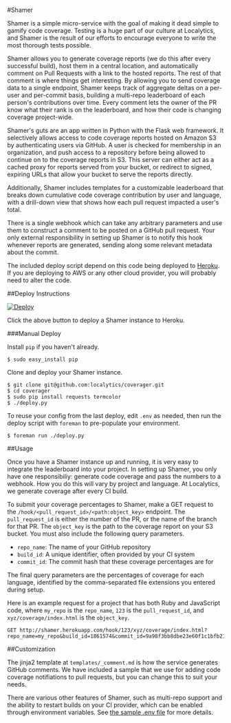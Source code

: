 #Shamer

Shamer is a simple micro-service with the goal of making it dead simple to gamify code coverage. Testing is a huge part of our culture at Localytics, and Shamer is the result of our efforts to encourage everyone to write the most thorough tests possible.

Shamer allows you to generate coverage reports (we do this after every successful build), host them in a central location, and automatically comment on Pull Requests with a link to the hosted reports. The rest of that comment is where things get interesting. By allowing you to send coverage data to a single endpoint, Shamer keeps track of aggregate deltas on a per-user and per-commit basis, building a multi-repo leaderboard of each person's contributions over time. Every comment lets the owner of the PR know what their rank is on the leaderboard, and how their code is changing coverage project-wide.

Shamer's guts are an app written in Python with the Flask web framework. It selectively allows access to code coverage reports hosted on Amazon S3 by authenticating users via GitHub. A user is checked for membership in an organization, and push access to a repository before being allowed to continue on to the coverage reports in S3. This server can either act as a cached proxy for reports served from your bucket, or redirect to signed, expiring URLs that allow your bucket to serve the reports directly.

Additionally, Shamer includes templates for a customizable leaderboard that breaks down cumulative code coverage contribution by user and language, with a drill-down view that shows how each pull request impacted a user's total.

There is a single webhook which can take any arbitrary parameters and use them to construct a comment to be posted on a GitHub pull request. Your only external responsibility in setting up Shamer is to notify this hook whenever reports are generated, sending along some relevant metadata about the commit.

The included deploy script depend on this code being deployed to [Heroku](https://www.heroku.com/). If you are deploying to AWS or any other cloud provider, you will probably need to alter the code.

##Deploy Instructions

[![Deploy](https://www.herokucdn.com/deploy/button.png)](https://heroku.com/deploy?template=https://github.com/vishalnaik/s3-browser/)

Click the above button to deploy a Shamer instance to Heroku.

###Manual Deploy

Install `pip` if you haven't already.

```
$ sudo easy_install pip
```
Clone and deploy your Shamer instance.

```
$ git clone git@github.com:localytics/coverager.git
$ cd coverager
$ sudo pip install requests termcolor
$ ./deploy.py
```

To reuse your config from the last deploy, edit `.env` as needed, then run the deploy script with `foreman` to pre-populate your environment.
```
$ foreman run ./deploy.py
```

##Usage

Once you have a Shamer instance up and running, it is very easy to integrate the leaderboard into your project. In setting up Shamer, you only have one responsibiliy: generate code coverage and pass the numbers to a webhook. How you do this will vary by project and language. At Localytics, we generate coverage after every CI build.

To submit your coverage percentages to Shamer, make a GET request to the `/hook/<pull_request_id>/<path:object_key>` endpoint. The `pull_request_id` is either the number of the PR, or the name of the branch for that PR. The `object_key` is the path to the coverage report on your S3 bucket. You must also include the following query parameters.

- `repo_name`: The name of your GitHub repository
- `build_id`: A unique identifier, often provided by your CI system
- `commit_id`: The commit hash that these coverage percentages are for

The final query parameters are the percentages of coverage for each language, identified by the comma-separated file extensions you entered during setup.

Here is an example request for a project that has both Ruby and JavaScript code, where `my_repo` is the `repo_name`, `123` is the `pull_request_id`, and `xyz/coverage/index.html` is the `object_key`.

```
GET http://shamer.herokuapp.com/hook/123/xyz/coverage/index.html?repo_name=my_repo&build_id=1861574&commit_id=9a98f3bb8dbe23e60f1c1bfb2191a242910b2ea1&js=33.66&rb=57.68
```

##Customization

The jinja2 template at `templates/_comment.md` is how the service generates GitHub comments. We have included a sample that we use for adding code coverage notifiations to pull requests, but you can change this to suit your needs.

There are various other features of Shamer, such as multi-repo support and the ability to restart builds on your CI provider, which can be enabled through environment variables. See [the sample .env file](./.env.sample) for more details.
